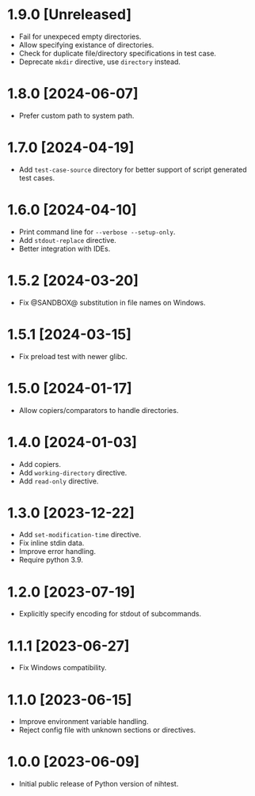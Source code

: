 # 1.9.0 [Unreleased]

- Fail for unexpeced empty directories.
- Allow specifying existance of directories.
- Check for duplicate file/directory specifications in test case.
- Deprecate `mkdir` directive, use `directory` instead.

# 1.8.0 [2024-06-07]

- Prefer custom path to system path.

# 1.7.0 [2024-04-19]

- Add `test-case-source` directory for better support of script generated test cases.

# 1.6.0 [2024-04-10]

- Print command line for `--verbose --setup-only`.
- Add `stdout-replace` directive.
- Better integration with IDEs.

# 1.5.2 [2024-03-20]

- Fix @SANDBOX@ substitution in file names on Windows.

# 1.5.1 [2024-03-15]

- Fix preload test with newer glibc.

# 1.5.0 [2024-01-17]

- Allow copiers/comparators to handle directories. 

# 1.4.0 [2024-01-03]

- Add copiers.
- Add `working-directory` directive.
- Add `read-only` directive.

# 1.3.0 [2023-12-22]

- Add `set-modification-time` directive.
- Fix inline stdin data.
- Improve error handling.
- Require python 3.9.

# 1.2.0 [2023-07-19]

- Explicitly specify encoding for stdout of subcommands.

# 1.1.1 [2023-06-27]

- Fix Windows compatibility. 

# 1.1.0 [2023-06-15] 

- Improve environment variable handling.
- Reject config file with unknown sections or directives.

# 1.0.0 [2023-06-09]

- Initial public release of Python version of nihtest.
